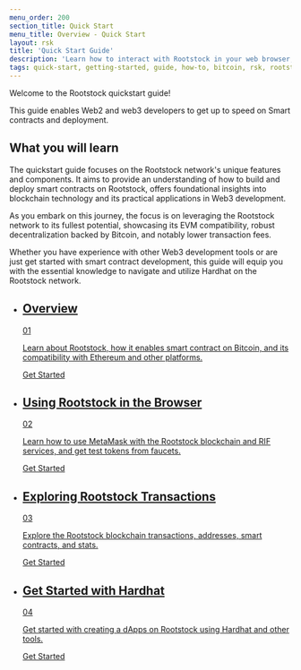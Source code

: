 ```yaml
---
menu_order: 200
section_title: Quick Start
menu_title: Overview - Quick Start
layout: rsk
title: 'Quick Start Guide'
description: 'Learn how to interact with Rootstock in your web browser, how to view Rootstock transactions, develop and deploy your very first smart contract to the Rootstock network.'
tags: quick-start, getting-started, guide, how-to, bitcoin, rsk, rootstock, peer-to-peer, merged-mining, blockchain, powpeg
---
```


Welcome to the Rootstock quickstart guide!

This guide enables Web2 and web3 developers to get up to speed on Smart contracts and deployment. 

## What you will learn

The quickstart guide focuses on the Rootstock network's unique features and components. It aims to provide an understanding of how to build and deploy smart contracts on Rootstock, offers foundational insights into blockchain technology and its practical applications in Web3 development.

As you embark on this journey, the focus is on leveraging the Rootstock network to its fullest potential, showcasing its EVM compatibility, robust decentralization backed by Bitcoin, and notably lower transaction fees.

Whether you have experience with other Web3 development tools or are just get started with smart contract development, this guide will equip you with the essential knowledge to navigate and utilize Hardhat on the Rootstock network.

<div class="features-list">
    <ul id="card-list" class="row">
        <li class="col-xl-6 col-md-6">
        <div class="feature-card">
<div class="content"><a href="/guides/quickstart/overview/">
            <div class="content-container">
               <div class="card-title"><h2 class="zg-text-bg">Overview</h2><span class="zg-label ml-1">01</span></div> 
                <p class="card-desc">Learn about Rootstock, how it enables smart contract on Bitcoin, and its compatibility with Ethereum and other platforms.</p>
            </div>
            </a><div class="btn-container "><a href="/guides/quickstart/overview/">
                </a><a class="green" href="/guides/quickstart/overview/">Get Started</a>
            </div>
            </div>
        </div>
        </li>
        <li class="col-xl-6 col-md-6">
        <div class="feature-card">
<div class="content"><a href="/guides/quickstart/browser/">
            <div class="content-container">
              <div class="card-title"><h2 class="zg-text-bg bg-yellow">Using Rootstock in the Browser</h2><span class="zg-label ml-1 bg-yellow">02</span></div> 
                <p class="card-desc">Learn how to use MetaMask with the Rootstock blockchain and RIF services, and get test tokens from faucets.</p>
            </div>
            </a><div class="btn-container"><a href="/guides/quickstart/browser/">
                </a><a class="green" href="/guides/quickstart/browser/">Get Started</a>
            </div>
            </div>
        </div>
        </li>
        <li class="col-xl-6 col-md-6">
        <div class="feature-card">
<div class="content two-line-title-content"><a href="/guides/quickstart/transactions/">
            <div class="content-container">
            <div class="card-title"><h2 class="zg-text-bg bg-purple">Exploring Rootstock Transactions</h2><span class="zg-label ml-1 bg-purple">03</span></div>
                <p class="card-desc">Explore the Rootstock blockchain transactions, addresses, smart contracts, and stats.</p>
            </div>
            </a><div class="btn-container"><a href="/guides/quickstart/transactions/">
                </a><a class="green" href="/guides/quickstart/transactions/">Get Started</a>
            </div>
            </div>
        </div>
        </li>
        <li class="col-xl-6 col-md-6">
        <div class="feature-card">
<div class="content"><a href="/guides/quickstart/hardhat/">
            <div class="content-container">
               <div class="card-title"><h2 class="zg-text-bg bg-pink">Get Started with Hardhat</h2><span class="zg-label ml-1 bg-pink">04</span></div> 
                <p class="card-desc">Get started with creating a dApps on Rootstock using Hardhat and other tools.</p>
            </div>
            </a><div class="btn-container"><a href="/guides/quickstart/hardhat/">
                </a><a class="green" href="/guides/quickstart/hardhat/">Get Started</a>
            </div>
            </div>
        </div>
        </li>
    </ul>
</div>